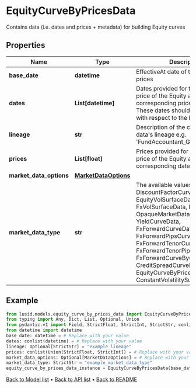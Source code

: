 # EquityCurveByPricesData

Contains data (i.e. dates and prices + metadata) for building Equity curves
## Properties
Name | Type | Description | Notes
------------ | ------------- | ------------- | -------------
**base_date** | **datetime** | EffectiveAt date of the provided prices | 
**dates** | **List[datetime]** | Dates provided for the forward price of the Equity at the corresponding price in Prices. These dates should be in the future with respect to the BaseDate. | 
**lineage** | **str** | Description of the complex market data&#39;s lineage e.g. &#39;FundAccountant_GreenQuality&#39;. | [optional] 
**prices** | **List[float]** | Prices provided for the forward price of the Equity at the corresponding date in Dates. | 
**market_data_options** | [**MarketDataOptions**](MarketDataOptions.md) |  | [optional] 
**market_data_type** | **str** | The available values are: DiscountFactorCurveData, EquityVolSurfaceData, FxVolSurfaceData, IrVolCubeData, OpaqueMarketData, YieldCurveData, FxForwardCurveData, FxForwardPipsCurveData, FxForwardTenorCurveData, FxForwardTenorPipsCurveData, FxForwardCurveByQuoteReference, CreditSpreadCurveData, EquityCurveByPricesData, ConstantVolatilitySurface | 
## Example

```python
from lusid.models.equity_curve_by_prices_data import EquityCurveByPricesData
from typing import Any, Dict, List, Optional, Union
from pydantic.v1 import Field, StrictFloat, StrictInt, StrictStr, conlist, constr, validator
from datetime import datetime
base_date: datetime = # Replace with your value
dates: conlist(datetime) = # Replace with your value
lineage: Optional[StrictStr] = "example_lineage"
prices: conlist(Union[StrictFloat, StrictInt]) = # Replace with your value
market_data_options: Optional[MarketDataOptions] = # Replace with your value
market_data_type: StrictStr = "example_market_data_type"
equity_curve_by_prices_data_instance = EquityCurveByPricesData(base_date=base_date, dates=dates, lineage=lineage, prices=prices, market_data_options=market_data_options, market_data_type=market_data_type)

```

[Back to Model list](../README.md#documentation-for-models) &#8226; [Back to API list](../README.md#documentation-for-api-endpoints) &#8226; [Back to README](../README.md)

